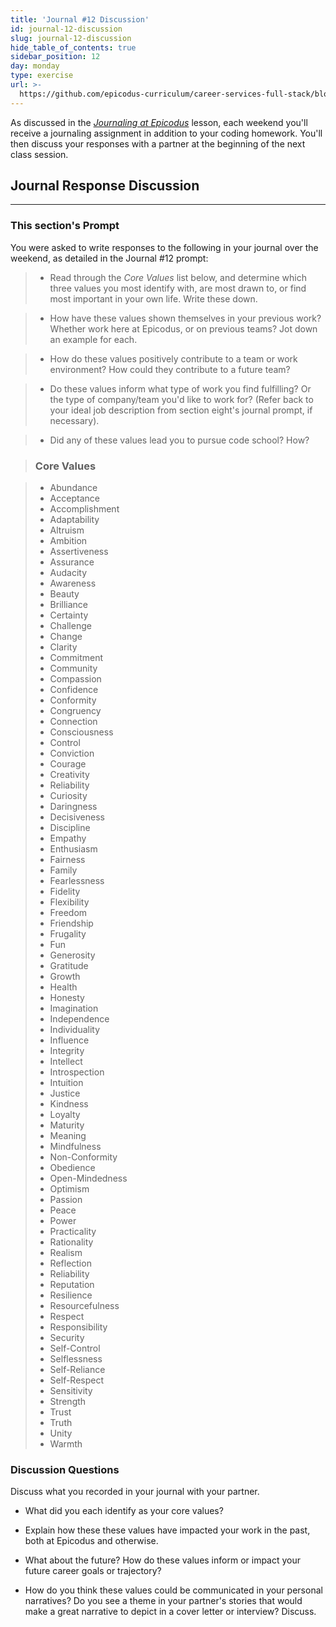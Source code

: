 ```yaml
---
title: 'Journal #12 Discussion'
id: journal-12-discussion
slug: journal-12-discussion
hide_table_of_contents: true
sidebar_position: 12
day: monday
type: exercise
url: >-
  https://github.com/epicodus-curriculum/career-services-full-stack/blob/main/2_week_twelve_discussion_classwork.md
---
```


As discussed in the _[Journaling at Epicodus](https://new.learnhowtoprogram.com/introduction-to-programming/git-html-and-css/homework-journaling-at-epicodus)_ lesson, each weekend you'll receive a journaling assignment in addition to your coding homework. You'll then discuss your responses with a partner at the beginning of the next class session.

## Journal Response Discussion
---

### This section's Prompt

You were asked to write responses to the following in your journal over the weekend, as detailed in the Journal #12 prompt:

> * Read through the _Core Values_ list below, and determine which three values you most identify with, are most drawn to, or find most important in your own life. Write these down.

> * How have these values shown themselves in your previous work? Whether work here at Epicodus, or on previous teams? Jot down an example for each.

> * How do these values positively contribute to a team or work environment? How could they contribute to a future team?

> * Do these values inform what type of work you find fulfilling? Or the type of company/team you'd like to work for? (Refer back to your ideal job description from section eight's journal prompt, if necessary).

> * Did any of these values lead you to pursue code school? How?

> ### Core Values

> * Abundance
> * Acceptance
> * Accomplishment
> * Adaptability
> * Altruism
> * Ambition
> * Assertiveness
> * Assurance
> * Audacity
> * Awareness
> * Beauty
> * Brilliance
> * Certainty
> * Challenge
> * Change
> * Clarity
> * Commitment
> * Community
> * Compassion
> * Confidence
> * Conformity
> * Congruency
> * Connection
> * Consciousness
> * Control
> * Conviction
> * Courage
> * Creativity
> * Reliability
> * Curiosity
> * Daringness
> * Decisiveness
> * Discipline
> * Empathy
> * Enthusiasm
> * Fairness
> * Family
> * Fearlessness
> * Fidelity
> * Flexibility
> * Freedom
> * Friendship
> * Frugality
> * Fun
> * Generosity
> * Gratitude
> * Growth
> * Health
> * Honesty
> * Imagination
> * Independence
> * Individuality
> * Influence
> * Integrity
> * Intellect
> * Introspection
> * Intuition
> * Justice
> * Kindness
> * Loyalty
> * Maturity
> * Meaning
> * Mindfulness
> * Non-Conformity
> * Obedience
> * Open-Mindedness
> * Optimism
> * Passion
> * Peace
> * Power
> * Practicality
> * Rationality
> * Realism
> * Reflection
> * Reliability
> * Reputation
> * Resilience
> * Resourcefulness
> * Respect
> * Responsibility
> * Security
> * Self-Control
> * Selflessness
> * Self-Reliance
> * Self-Respect
> * Sensitivity
> * Strength
> * Trust
> * Truth
> * Unity
> * Warmth

### Discussion Questions

Discuss what you recorded in your journal with your partner.

* What did you each identify as your core values?

* Explain how these these values have impacted your work in the past, both at Epicodus and otherwise.

* What about the future? How do these values inform or impact your future career goals or trajectory?

* How do you think these values could be communicated in your personal narratives? Do you see a theme in your partner's stories that would make a great narrative to depict in a cover letter or interview? Discuss. 

